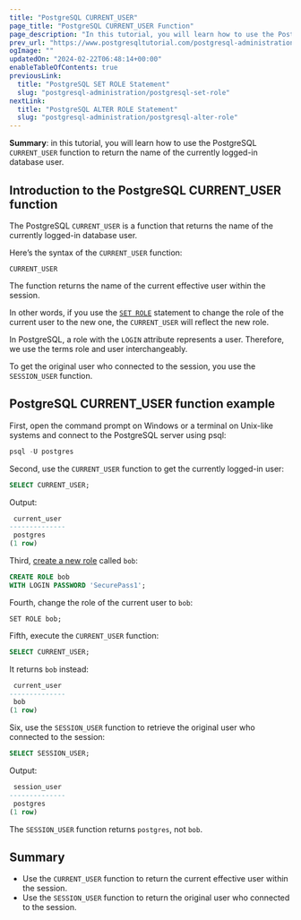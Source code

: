 ```yaml
---
title: "PostgreSQL CURRENT_USER"
page_title: "PostgreSQL CURRENT_USER Function"
page_description: "In this tutorial, you will learn how to use the PostgreSQL CURRENT_USER function to return the name of the currently logged-in database user."
prev_url: "https://www.postgresqltutorial.com/postgresql-administration/postgresql-current_user/"
ogImage: ""
updatedOn: "2024-02-22T06:48:14+00:00"
enableTableOfContents: true
previousLink: 
  title: "PostgreSQL SET ROLE Statement"
  slug: "postgresql-administration/postgresql-set-role"
nextLink: 
  title: "PostgreSQL ALTER ROLE Statement"
  slug: "postgresql-administration/postgresql-alter-role"
---
```





**Summary**: in this tutorial, you will learn how to use the PostgreSQL `CURRENT_USER` function to return the name of the currently logged\-in database user.


## Introduction to the PostgreSQL CURRENT\_USER function

The PostgreSQL `CURRENT_USER` is a function that returns the name of the currently logged\-in database user.

Here’s the syntax of the `CURRENT_USER` function:


```sqlsql
CURRENT_USER
```
The function returns the name of the current effective user within the session.

In other words, if you use the [`SET ROLE`](postgresql-set-role) statement to change the role of the current user to the new one, the `CURRENT_USER` will reflect the new role.

In PostgreSQL, a role with the `LOGIN` attribute represents a user. Therefore, we use the terms role and user interchangeably.

To get the original user who connected to the session, you use the `SESSION_USER` function.


## PostgreSQL CURRENT\_USER function example

First, open the command prompt on Windows or a terminal on Unix\-like systems and connect to the PostgreSQL server using psql:


```sql
psql -U postgres
```
Second, use the `CURRENT_USER` function to get the currently logged\-in user:


```sql
SELECT CURRENT_USER;
```
Output:


```sql
 current_user
--------------
 postgres
(1 row)
```
Third, [create a new role](postgresql-roles) called `bob`:


```sql
CREATE ROLE bob 
WITH LOGIN PASSWORD 'SecurePass1';
```
Fourth, change the role of the current user to `bob`:


```
SET ROLE bob;
```
Fifth, execute the `CURRENT_USER` function:


```sql
SELECT CURRENT_USER;
```
It returns `bob` instead:


```sql
 current_user
--------------
 bob
(1 row)
```
Six, use the `SESSION_USER` function to retrieve the original user who connected to the session:


```sql
SELECT SESSION_USER;
```
Output:


```sql
 session_user
--------------
 postgres
(1 row)
```
The `SESSION_USER` function returns `postgres`, not `bob`.


## Summary

* Use the `CURRENT_USER` function to return the current effective user within the session.
* Use the `SESSION_USER` function to return the original user who connected to the session.

